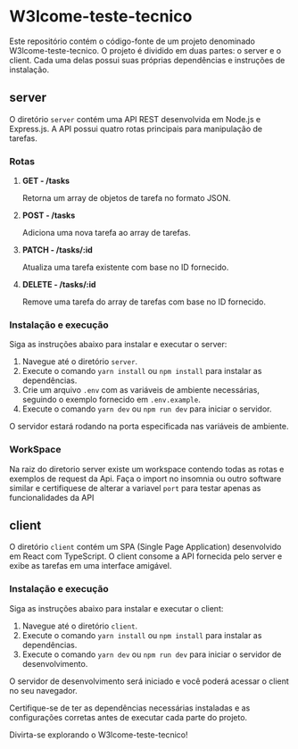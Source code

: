 # W3lcome-teste-tecnico

Este repositório contém o código-fonte de um projeto denominado W3lcome-teste-tecnico. O projeto é dividido em duas partes: o server e o client. Cada uma delas possui suas próprias dependências e instruções de instalação.

## server

O diretório `server` contém uma API REST desenvolvida em Node.js e Express.js. A API possui quatro rotas principais para manipulação de tarefas.

### Rotas

1. **GET - /tasks**

   Retorna um array de objetos de tarefa no formato JSON.

2. **POST - /tasks**

   Adiciona uma nova tarefa ao array de tarefas.

3. **PATCH - /tasks/:id**

   Atualiza uma tarefa existente com base no ID fornecido.

4. **DELETE - /tasks/:id**

   Remove uma tarefa do array de tarefas com base no ID fornecido.

### Instalação e execução

Siga as instruções abaixo para instalar e executar o server:

1. Navegue até o diretório `server`.
2. Execute o comando `yarn install` ou `npm install` para instalar as dependências.
3. Crie um arquivo `.env` com as variáveis de ambiente necessárias, seguindo o exemplo fornecido em `.env.example`.
4. Execute o comando `yarn dev` ou `npm run dev` para iniciar o servidor.

O servidor estará rodando na porta especificada nas variáveis de ambiente.

### WorkSpace

Na raiz do diretorio server existe um workspace contendo todas as rotas e exemplos de request da Api. Faça o import no insomnia ou outro software similar e certifiquese de alterar a variavel `port` para testar apenas as funcionalidades da API

## client

O diretório `client` contém um SPA (Single Page Application) desenvolvido em React com TypeScript. O client consome a API fornecida pelo server e exibe as tarefas em uma interface amigável.

### Instalação e execução

Siga as instruções abaixo para instalar e executar o client:

1. Navegue até o diretório `client`.
2. Execute o comando `yarn install` ou `npm install` para instalar as dependências.
3. Execute o comando `yarn dev` ou `npm run dev` para iniciar o servidor de desenvolvimento.

O servidor de desenvolvimento será iniciado e você poderá acessar o client no seu navegador.

Certifique-se de ter as dependências necessárias instaladas e as configurações corretas antes de executar cada parte do projeto.

Divirta-se explorando o W3lcome-teste-tecnico!
